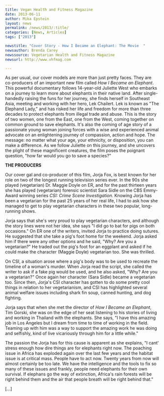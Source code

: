 ```yaml
---
title: Vegan Health and Fitness Magazine
date: 2013-06-11
author: Mika Epstein
layout: news
permalink: /news/2013/:title/
categories: [News, Articles]
tags: ["2013"]

newstitle: "Cover Story - How I Became an Elephant: The Movie  "
newsauthor: Brenda Carey  
newssource: Vegetarian Health and Fitness Magazine  
newsurl: http://www.vhfmag.com  

---
```


As per usual, our cover models are more than just pretty faces. They are co-producers of an important new film called *How I Became an Elephant*. This powerful documentary follows 14-year-old Juliette West who embarks on a journey to learn more about elephants in their native land. After single-handedly raising the funs for her journey, she finds herself in Southeast Asia, meeting and working with her hero, Lek Chailert. Lek is known as "The Elephand Lady," and has risked her life and freedom for more than three decades to protect elephants from illegal trade and abuse. This is the story of two women, one from the East, one from the West, coming together on common ground to save elephants. It's also the coming of age story of a passionate young woman joining forces with a wise and experienced animal advocate on an enlightening journey of compassion, action and hope. The message: no matter what your age, your ethnicity, or disposition, you can make a difference. As we follow Juliette on this journey, and she uncovers the plight of these magnificent creatures, the film poses the poignant question, "how far would you go to save a species?"

**THE PRODUCERS**

Our cover gal and co-producer of this film, Jorja Fox, is best known for her role on two of the longest running television series ever. In the 90s she played (vegetarian) Dr. Maggie Doyle on ER, and for the past thirteen years she has played (vegetarian) forensic scientist Sara Sidle on the CBS Emmy-Award winning series *CSI: Crime Scene Investigation.* Knowing Jorja has been a vegetarian for the past 25 years of her real life, I had to ask how she managed to get to play vegetarian characters in these two popular, long-running shows.

Jorja says that she's very proud to play vegetarian characters, and although the story lines were not her idea, she says "I did go to bat for pigs on both occasions." On ER one of the writers, invited Jorja to practice doing sutures. He suggested that she take a pig's foot home for the weekend. Jorja asked him if there were any other options and he said, "Why? Are you a vegetarian?" He traded out the pig's foot for an eggplant and asked if he could make the character (Maggie Doyle) vegetarian too. She was thrilled.

On CSI, a situation arose where a pig's body was to be used to recreate the timeline of a woman's murder. When Jorja read the script, she called the writer to ask if a fake pig would be used, and he also asked, "Why? Are you a vegetarian?" Once again her character (Sara Sidle) became a vegetarian too. Since then, Jorja's CSI character has gotten to do some pretty cool things in relation to her vegetarianism, and CSI has highlighted several animal welfare issues including shark fin soup, canned hunting, and dog fighting.

Jorja says that when she met the director of *How I Became an Elephant*, Tim Gorski, she was on the edge of her seat listening to his stories of living and working in Thailand with the elephants. She says, "I have this amazing job in Los Angeles but I dream from time to time of working in the field. Teaming up with him was a way to support the amazing work he was doing and selfishly, kind of live vicariously through him for a little while."

The passion the Jorja has for this cause is apparent as she explains, "I cant' stress enough how dire things are for elephants right now. The poaching issue in Africa has exploded again over the last few years and the habitat issue is at critical mass. People have to act now. Twenty years from now will almost certainly be too late. We have the intelligence and the tools to fix so many of these issues and frankly, people need elephants for their own survival. If elephans go the way of extinction, Africa's rain forests will be right behind them and the air that people breath will be right behind that."

[...]

